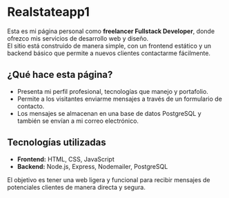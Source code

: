 # Realstateapp1

Esta es mi página personal como **freelancer Fullstack Developer**, donde ofrezco mis servicios de desarrollo web y diseño.  
El sitio está construido de manera simple, con un frontend estático y un backend básico que permite a nuevos clientes contactarme fácilmente.

## ¿Qué hace esta página?
- Presenta mi perfil profesional, tecnologías que manejo y portafolio.
- Permite a los visitantes enviarme mensajes a través de un formulario de contacto.
- Los mensajes se almacenan en una base de datos PostgreSQL y también se envían a mi correo electrónico.

## Tecnologías utilizadas
- **Frontend:** HTML, CSS, JavaScript
- **Backend:** Node.js, Express, Nodemailer, PostgreSQL

El objetivo es tener una web ligera y funcional para recibir mensajes de potenciales clientes de manera directa y segura.
